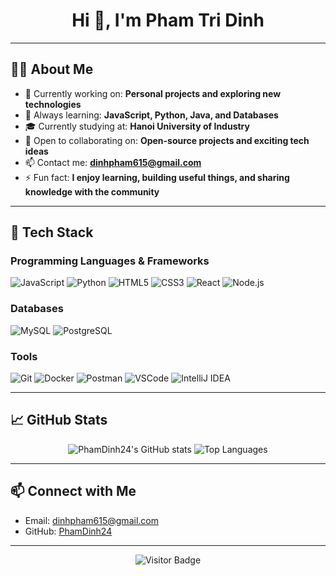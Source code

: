 <h1 align="center">Hi 👋, I'm Pham Tri Dinh</h1>


---

## 🧑‍💻 About Me

- 🔭 Currently working on: **Personal projects and exploring new technologies**
- 🌱 Always learning: **JavaScript, Python, Java, and Databases**
- 🎓 Currently studying at: **Hanoi University of Industry**
- 🤝 Open to collaborating on: **Open-source projects and exciting tech ideas**
- 📫 Contact me: **dinhpham615@gmail.com**
- ⚡ Fun fact: **I enjoy learning, building useful things, and sharing knowledge with the community**

---

## 🚀 Tech Stack

### Programming Languages & Frameworks
![JavaScript](https://img.shields.io/badge/-JavaScript-F7DF1E?logo=javascript&logoColor=black)
![Python](https://img.shields.io/badge/-Python-3776AB?logo=python&logoColor=white)
![HTML5](https://img.shields.io/badge/-HTML5-E34F26?logo=html5&logoColor=white)
![CSS3](https://img.shields.io/badge/-CSS3-1572B6?logo=css3&logoColor=white)
![React](https://img.shields.io/badge/-React-61DAFB?logo=react&logoColor=black)
![Node.js](https://img.shields.io/badge/-Node.js-339933?logo=node.js&logoColor=white)

### Databases
![MySQL](https://img.shields.io/badge/-MySQL-4479A1?logo=mysql&logoColor=white)
![PostgreSQL](https://img.shields.io/badge/-PostgreSQL-336791?logo=postgresql&logoColor=white)

### Tools
![Git](https://img.shields.io/badge/-Git-F05032?logo=git&logoColor=white)
![Docker](https://img.shields.io/badge/-Docker-2496ED?logo=docker&logoColor=white)
![Postman](https://img.shields.io/badge/-Postman-FF6C37?logo=postman&logoColor=white)
![VSCode](https://img.shields.io/badge/-VSCode-007ACC?logo=visual-studio-code&logoColor=white)
![IntelliJ IDEA](https://img.shields.io/badge/-IntelliJ%20IDEA-000000?logo=intellijidea&logoColor=white)

---

## 📈 GitHub Stats

<p align="center">
  <img src="https://github-readme-stats.vercel.app/api?username=PhamDinh24&show_icons=true&theme=radical" alt="PhamDinh24's GitHub stats"/>
  <img src="https://github-readme-stats.vercel.app/api/top-langs/?username=PhamDinh24&layout=compact&theme=radical" alt="Top Languages"/>
</p>

---

## 📫 Connect with Me

- Email: dinhpham615@gmail.com
- GitHub: [PhamDinh24](https://github.com/PhamDinh24)

---

<p align="center">
  <img src="https://visitor-badge.laobi.icu/badge?page_id=PhamDinh24.PhamDinh24" alt="Visitor Badge"/>
</p>
